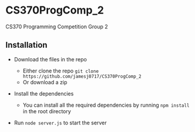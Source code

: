 # CS370ProgComp_2

CS370 Programming Competition Group 2

## Installation

- Download the files in the repo

  - Either clone the repo
  `git clone https://github.com/jamesj0717/CS370ProgComp_2`
  - Or download a zip

- Install the dependencies  
  
  - You can install all the required dependencies by running `npm install` in the root directory

- Run `node server.js` to start the server
